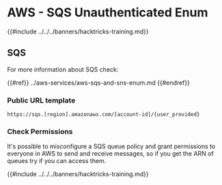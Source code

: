 # AWS - SQS Unauthenticated Enum

{{#include ../../../banners/hacktricks-training.md}}

## SQS

For more information about SQS check:

{{#ref}}
../aws-services/aws-sqs-and-sns-enum.md
{{#endref}}

### Public URL template

```
https://sqs.[region].amazonaws.com/[account-id]/{user_provided}
```

### Check Permissions

It's possible to misconfigure a SQS queue policy and grant permissions to everyone in AWS to send and receive messages, so if you get the ARN of queues try if you can access them.

{{#include ../../../banners/hacktricks-training.md}}





